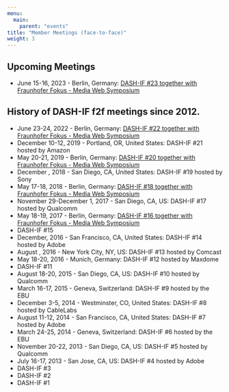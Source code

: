 ```yaml
---
menu:
  main:
    parent: "events"
title: "Member Meetings (face-to-face)"
weight: 3
---
```


## Upcoming Meetings
* June 15-16, 2023 - Berlin, Germany: [DASH-IF #23 together with Fraunhofer Fokus - Media Web Symposium](https://www.fokus.fraunhofer.de/en/fame/mws22)


## History of DASH-IF f2f meetings since 2012.
* June 23-24, 2022 - Berlin, Germany: [DASH-IF #22 together with Fraunhofer Fokus - Media Web Symposium](https://www.fokus.fraunhofer.de/en/fame/mws22)
* December 10-12, 2019 - Portland, OR, United States: DASH-IF #21 hosted by Amazon 
* May 20-21, 2019 - Berlin, Germany: [DASH-IF #20 together with Fraunhofer Fokus - Media Web Symposium](https://www.fokus.fraunhofer.de/en/fame/mws19)
* December , 2018 - San Diego, CA, United States: DASH-IF #19 hosted by Sony 
* May 17-18, 2018 - Berlin, Germany: [DASH-IF #18 together with Fraunhofer Fokus - Media Web Symposium](https://www.fokus.fraunhofer.de/en/fame/mws18)
* November 29-December 1, 2017 - San Diego, CA, US: DASH-IF #17 hosted by Qualcomm
* May 18-19, 2017 - Berlin, Germany: [DASH-IF #16 together with Fraunhofer Fokus - Media Web Symposium](https://www.fokus.fraunhofer.de/en/fame/mws17)
* DASH-IF #15
* December, 2016 - San Francisco, CA, United States: DASH-IF #14 hosted by Adobe 
* August , 2016 - New York City, NY, US: DASH-IF #13 hosted by Comcast
* May 18-20, 2016 - Munich, Germany: DASH-IF #12 hosted by Maxdome
* DASH-IF #11
* August 18-20, 2015 - San Diego, CA, US: DASH-IF #10 hosted by Qualcomm
* March 16-17, 2015 - Geneva, Switzerland: DASH-IF #9 hosted by the EBU
* December 3-5, 2014 - Westminster, CO, United States: DASH-IF #8 hosted by CableLabs 
* August 11-12, 2014 - San Francisco, CA, United States: DASH-IF #7 hosted by Adobe 
* March 24-25, 2014 - Geneva, Switzerland: DASH-IF #6 hosted by the EBU
* November 20-22, 2013 - San Diego, CA, US: DASH-IF #5 hosted by Qualcomm
* July 16-17, 2013 - San Jose, CA, US: DASH-IF #4 hosted by Adobe
* DASH-IF #3
* DASH-IF #2
* DASH-IF #1
